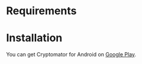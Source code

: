 # Requirements

# Installation

You can get Cryptomator for Android on [Google Play](https://play.google.com/store/apps/details?id=org.cryptomator&hl=en).
